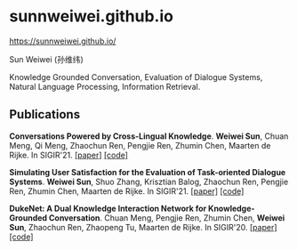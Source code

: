 # sunnweiwei.github.io

https://sunnweiwei.github.io/

Sun Weiwei (孙维纬)

Knowledge Grounded Conversation, Evaluation of Dialogue Systems, Natural Language Processing, Information Retrieval.


## Publications



**Conversations Powered by Cross-Lingual Knowledge**. **Weiwei Sun**, Chuan Meng, Qi Meng, Zhaochun Ren, Pengjie Ren, Zhumin Chen, Maarten de Rijke. In SIGIR'21. [[paper]](https://staff.fnwi.uva.nl/m.derijke/wp-content/papercite-data/pdf/sun-2021-conversations.pdf) [[code]](https://github.com/sunnweiwei/ckgc)



**Simulating User Satisfaction for the Evaluation of Task-oriented Dialogue Systems**. **Weiwei Sun**, Shuo Zhang, Krisztian Balog, Zhaochun Ren, Pengjie Ren, Zhumin Chen, Maarten de Rijke. In SIGIR'21. [[paper]](https://arxiv.org/pdf/2105.03748.pdf) [[code]](https://github.com/sunnweiwei/user-satisfaction-simulation)



**DukeNet: A Dual Knowledge Interaction Network for Knowledge-Grounded Conversation**. Chuan Meng, Pengjie Ren, Zhumin Chen, **Weiwei Sun**, Zhaochun Ren, Zhaopeng Tu, Maarten de Rijke. In SIGIR'20. [[paper]](https://pure.uva.nl/ws/files/53880109/meng_2020_dukenet.pdf) [[code]](https://github.com/ChuanMeng/DukeNet)

